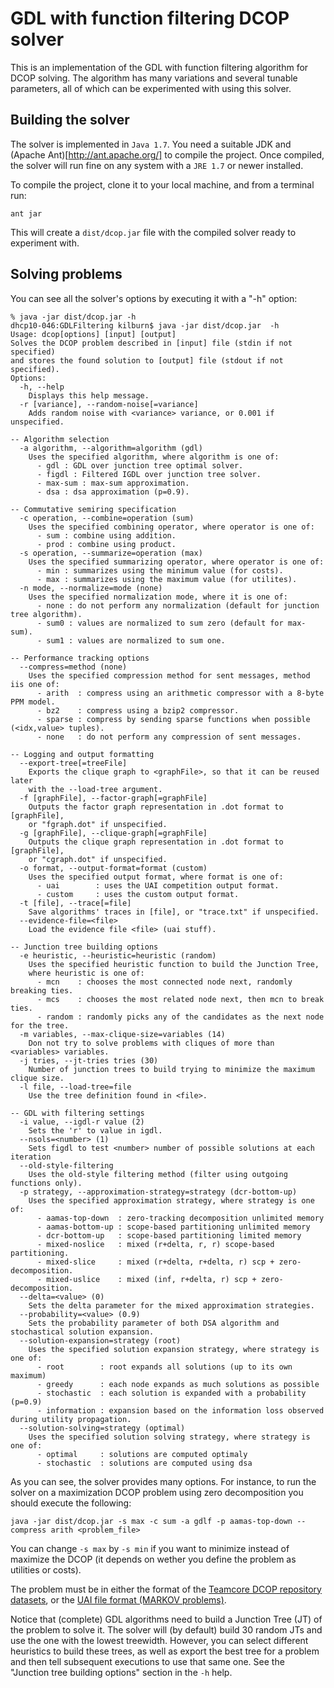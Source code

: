 # GDL with function filtering DCOP solver

This is an implementation of the GDL with function filtering algorithm for DCOP solving. The algorithm has many variations and several tunable parameters, all of which can be experimented with using this solver.

## Building the solver

The solver is implemented in `Java 1.7`. You need a suitable JDK and (Apache Ant)[http://ant.apache.org/] to compile the project. Once compiled, the solver will run fine on any system with a `JRE 1.7` or newer installed.

To compile the project, clone it to your local machine, and from a terminal run:
```
ant jar
```

This will create a `dist/dcop.jar` file with the compiled solver ready to experiment with.

## Solving problems

You can see all the solver's options by executing it with a "-h" option:
```
% java -jar dist/dcop.jar -h
dhcp10-046:GDLFiltering kilburn$ java -jar dist/dcop.jar  -h
Usage: dcop[options] [input] [output]
Solves the DCOP problem described in [input] file (stdin if not specified)
and stores the found solution to [output] file (stdout if not specified).
Options:
  -h, --help
    Displays this help message.
  -r [variance], --random-noise[=variance]
    Adds random noise with <variance> variance, or 0.001 if unspecified.

-- Algorithm selection
  -a algorithm, --algorithm=algorithm (gdl)
    Uses the specified algorithm, where algorithm is one of: 
      - gdl : GDL over junction tree optimal solver.
      - figdl : Filtered IGDL over junction tree solver.
      - max-sum : max-sum approximation.
      - dsa : dsa approximation (p=0.9).

-- Commutative semiring specification
  -c operation, --combine=operation (sum)
    Uses the specified combining operator, where operator is one of: 
      - sum : combine using addition.
      - prod : combine using product.
  -s operation, --summarize=operation (max)
    Uses the specified summarizing operator, where operator is one of: 
      - min : summarizes using the minimum value (for costs).
      - max : summarizes using the maximum value (for utilites).
  -n mode, --normalize=mode (none)
    Uses the specified normalization mode, where it is one of: 
      - none : do not perform any normalization (default for junction tree algorithm).
      - sum0 : values are normalized to sum zero (default for max-sum).
      - sum1 : values are normalized to sum one.

-- Performance tracking options
  --compress=method (none)
    Uses the specified compression method for sent messages, method iis one of: 
      - arith  : compress using an arithmetic compressor with a 8-byte PPM model.
      - bz2    : compress using a bzip2 compressor.
      - sparse : compress by sending sparse functions when possible (<idx,value> tuples).
      - none   : do not perform any compression of sent messages.

-- Logging and output formatting
  --export-tree[=treeFile]
    Exports the clique graph to <graphFile>, so that it can be reused later
    with the --load-tree argument.
  -f [graphFile], --factor-graph[=graphFile]
    Outputs the factor graph representation in .dot format to [graphFile],
    or "fgraph.dot" if unspecified.
  -g [graphFile], --clique-graph[=graphFile]
    Outputs the clique graph representation in .dot format to [graphFile],
    or "cgraph.dot" if unspecified.
  -o format, --output-format=format (custom)
    Uses the specified output format, where format is one of: 
      - uai        : uses the UAI competition output format.
      - custom     : uses the custom output format.
  -t [file], --trace[=file]
    Save algorithms' traces in [file], or "trace.txt" if unspecified.
  --evidence-file=<file>
    Load the evidence file <file> (uai stuff).

-- Junction tree building options
  -e heuristic, --heuristic=heuristic (random)
    Uses the specified heuristic function to build the Junction Tree,
    where heuristic is one of: 
      - mcn    : chooses the most connected node next, randomly breaking ties.
      - mcs    : chooses the most related node next, then mcn to break ties.
      - random : randomly picks any of the candidates as the next node for the tree.
  -m variables, --max-clique-size=variables (14)
    Don not try to solve problems with cliques of more than <variables> variables.
  -j tries, --jt-tries tries (30)
    Number of junction trees to build trying to minimize the maximum clique size.
  -l file, --load-tree=file
    Use the tree definition found in <file>.

-- GDL with filtering settings
  -i value, --igdl-r value (2)
    Sets the 'r' to value in igdl.
  --nsols=<number> (1)
    Sets figdl to test <number> number of possible solutions at each iteration
  --old-style-filtering
    Uses the old-style filtering method (filter using outgoing functions only).
  -p strategy, --approximation-strategy=strategy (dcr-bottom-up)
    Uses the specified approximation strategy, where strategy is one of: 
      - aamas-top-down  : zero-tracking decomposition unlimited memory
      - aamas-bottom-up : scope-based partitioning unlimited memory
      - dcr-bottom-up   : scope-based partitioning limited memory
      - mixed-noslice   : mixed (r+delta, r, r) scope-based partitioning.
      - mixed-slice     : mixed (r+delta, r+delta, r) scp + zero-decomposition.
      - mixed-uslice    : mixed (inf, r+delta, r) scp + zero-decomposition.
  --delta=<value> (0)
    Sets the delta parameter for the mixed approximation strategies.
  --probability=<value> (0.9)
    Sets the probability parameter of both DSA algorithm and stochastical solution expansion.
  --solution-expansion=strategy (root)
    Uses the specified solution expansion strategy, where strategy is one of: 
      - root        : root expands all solutions (up to its own maximum)
      - greedy      : each node expands as much solutions as possible
      - stochastic  : each solution is expanded with a probability (p=0.9)
      - information : expansion based on the information loss observed during utility propagation.
  --solution-solving=strategy (optimal)
    Uses the specified solution solving strategy, where strategy is one of: 
      - optimal     : solutions are computed optimaly
      - stochastic  : solutions are computed using dsa
```

As you can see, the solver provides many options. For instance, to run the solver on a maximization DCOP problem using zero decomposition you should execute the following:
```
java -jar dist/dcop.jar -s max -c sum -a gdlf -p aamas-top-down --compress arith <problem_file>
```

You can change `-s max` by `-s min` if you want to minimize instead of maximize the DCOP (it depends on wether you define the problem as utilities or costs).

The problem must be in either the format of the [Teamcore DCOP repository datasets](http://teamcore.usc.edu/dcop/), or the [UAI file format (MARKOV problems)](http://graphmod.ics.uci.edu/uai08/FileFormat).

Notice that (complete) GDL algorithms need to build a Junction Tree (JT) of the problem to solve it. The solver will (by default) build 30 random JTs and use the one with the lowest treewidth. However, you can select different heuristics to build these trees, as well as export the best tree for a problem and then tell subsequent executions to use that same one. See the "Junction tree building options" section in the `-h` help.
